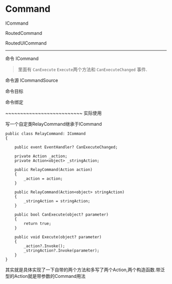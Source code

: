 # Command

ICommand

RoutedCommand

RoutedUICommand

------------------------------------------------------------------------

命令 ICommand

> 里面有 `CanExecute` `Execute`两个方法和 `CanExecuteChanged` 事件.

命令源 ICommandSource

命令目标

命令绑定

\~\~\~\~\~\~\~\~\~\~\~\~\~\~\~\~\~\~\~\~\~\~\~\~\~\~ 实际使用

写一个自定类RelayCommand继承于ICommand

    public class RelayCommand: ICommand
    {

        public event EventHandler? CanExecuteChanged;

        private Action _action;
        private Action<object> _stringAction;

        public RelayCommand(Action action)
        {
            _action = action;
        }

        public RelayCommand(Action<object> stringAction)
        {
            _stringAction = stringAction;
        }

        public bool CanExecute(object? parameter)
        {
            return true;
        }

        public void Execute(object? parameter)
        {
            _action?.Invoke();
            _stringAction?.Invoke(parameter);
        }
    }

其实就是具体实现了一下自带的两个方法和多写了两个Action,两个构造函数.带泛型的Action就是带参数的Command用法
